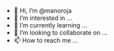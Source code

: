 - 👋 Hi, I’m @manoroja
- 👀 I’m interested in ...
- 🌱 I’m currently learning ...
- 💞️ I’m looking to collaborate on ...
- 📫 How to reach me ...

<!---
manoroja/manoroja is a ✨ special ✨ repository because its `README.md` (this file) appears on your GitHub profile.
You can click the Preview link to take a look at your changes.
--->
